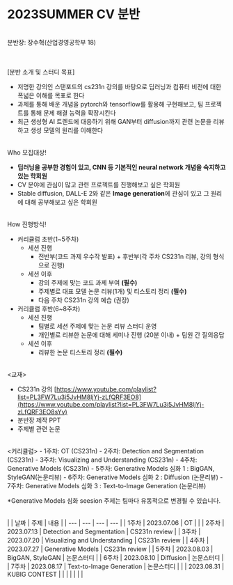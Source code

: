# 2023SUMMER CV 분반
<br/>
분반장: 장수혁(산업경영공학부 18)
<br/><br/><br/>

[분반 소개 및 스터디 목표]

- 저명한 강의인 스탠포드의 cs231n 강의를 바탕으로 딥러닝과 컴퓨터 비전에 대한 폭넓은 이해를 목표로 한다
- 과제를 통해 배운 개념을 pytorch와 tensorflow를 활용해 구현해보고, 팀 프로젝트를 통해 문제 해결 능력을 확장시킨다
- 최근 생성형 AI 트렌드에 대응하기 위해 GAN부터 diffusion까지 관련 논문을 리뷰하고 생성 모델의 원리를 이해한다
<br/>
Who 모집대상!

- **딥러닝을 공부한 경험이 있고, CNN 등 기본적인 neural network 개념을 숙지하고 있는 학회원**
- CV 분야에 관심이 많고 관련 프로젝트를 진행해보고 싶은 학회원
- Stable diffusion, DALL-E 2와 같은 **Image generation**에 관심이 있고 그 원리에 대해 공부해보고 싶은 학회원
<br/>
How 진행방식!

- 커리큘럼 초반(1~5주차)
    - 세션 진행
        - 전반부(코드 과제 우수작 발표) + 후반부(각 주차 CS231n 리뷰, 강의 형식으로 진행)
    - 세션 이후
        - 강의 주제에 맞는 코드 과제 부여 **(필수)**
        - 주제별로 대표 모델 논문 리뷰(1개) 및 티스토리 정리 **(필수)**
        - 다음 주차 CS231n 강의 예습 (권장)
- 커리큘럼 후반(6~8주차)
    - 세션 진행
        - 팀별로 세션 주제에 맞는 논문 리뷰 스터디 운영
        - 개인별로 리뷰한 논문에 대해 세미나 진행 (20분 이내) + 팀원 간 질의응답
    - 세션 이후
        - 리뷰한 논문 티스토리 정리 **(필수)**
<br/>
<교재>

- CS231n 강의 [https://www.youtube.com/playlist?list=PL3FW7Lu3i5JvHM8ljYj-zLfQRF3EO8](https://www.youtube.com/playlist?list=PL3FW7Lu3i5JvHM8ljYj-zLfQRF3EO8sYv)
- 분반장 제작 PPT
- 주제별 관련 논문
<br/>
<커리큘럼>
- 1주차: OT (CS231n)
- 2주차: Detection and Segmentation (CS231n)
- 3주차: Visualizing and Understanding (CS231n)
- 4주차: Generative Models (CS231n)
- 5주차: Generative Models 심화 1 : BigGAN, StyleGAN(논문리뷰)
- 6주차: Generative Models 심화 2 : Diffusion (논문리뷰)
- 7주차: Generative Models 심화 3 : Text-to-Image Generation (논문리뷰)

*Generative Models 심화 seesion 주제는 팀마다 유동적으로 변경될 수 있습니다.

<br/>
|  | 날짜 | 주제 | 내용 |
| --- | --- | --- | --- |
| 1주차 | 2023.07.06 | OT |  |
| 2주차 | 2023.07.13 | Detection and Segmentation | CS231n review |
| 3주차 | 2023.07.20 | Visualizing and Understanding | CS231n review |
| 4주차 | 2023.07.27 | Generative Models | CS231n review |
| 5주차 | 2023.08.03 | BigGAN, StyleGAN | 논문스터디 |
| 6주차 | 2023.08.10 | Diffusion | 논문스터디 |
| 7주차 | 2023.08.17 | Text-to-Image Generation | 논문스터디 |
|  | 2023.08.31 | KUBIG CONTEST |  |
|  |  |  |  |
